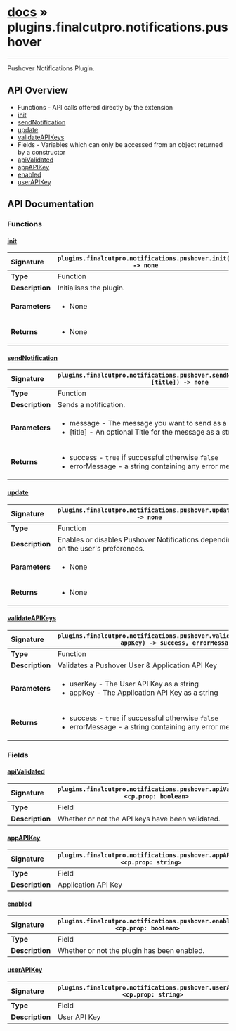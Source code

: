 # [docs](index.md) » plugins.finalcutpro.notifications.pushover
---

Pushover Notifications Plugin.

## API Overview
* Functions - API calls offered directly by the extension
 * [init](#init)
 * [sendNotification](#sendnotification)
 * [update](#update)
 * [validateAPIKeys](#validateapikeys)
* Fields - Variables which can only be accessed from an object returned by a constructor
 * [apiValidated](#apivalidated)
 * [appAPIKey](#appapikey)
 * [enabled](#enabled)
 * [userAPIKey](#userapikey)

## API Documentation

### Functions

#### [init](#init)
| <span style="float: left;">**Signature**</span> | <span style="float: left;">`plugins.finalcutpro.notifications.pushover.init() -> none` </span>                                                          |
| -----------------------------------------------------|---------------------------------------------------------------------------------------------------------|
| **Type**                                             | Function                                                                                         |
| **Description**                                      | Initialises the plugin.                                                                                         |
| **Parameters**                                       | <ul markdown="1"><li markdown="1">None</li></ul> |
| **Returns**                                          | <ul markdown="1"><li markdown="1">None</li></ul>          |

#### [sendNotification](#sendnotification)
| <span style="float: left;">**Signature**</span> | <span style="float: left;">`plugins.finalcutpro.notifications.pushover.sendNotification(message, [title]) -> none` </span>                                                          |
| -----------------------------------------------------|---------------------------------------------------------------------------------------------------------|
| **Type**                                             | Function                                                                                         |
| **Description**                                      | Sends a notification.                                                                                         |
| **Parameters**                                       | <ul markdown="1"><li markdown="1">message - The message you want to send as a string.</li><li markdown="1">[title] - An optional Title for the message as a string.</li></ul> |
| **Returns**                                          | <ul markdown="1"><li markdown="1">success - `true` if successful otherwise `false`</li><li markdown="1">errorMessage - a string containing any error messages</li></ul>          |

#### [update](#update)
| <span style="float: left;">**Signature**</span> | <span style="float: left;">`plugins.finalcutpro.notifications.pushover.update() -> none` </span>                                                          |
| -----------------------------------------------------|---------------------------------------------------------------------------------------------------------|
| **Type**                                             | Function                                                                                         |
| **Description**                                      | Enables or disables Pushover Notifications depending on the user's preferences.                                                                                         |
| **Parameters**                                       | <ul markdown="1"><li markdown="1">None</li></ul> |
| **Returns**                                          | <ul markdown="1"><li markdown="1">None</li></ul>          |

#### [validateAPIKeys](#validateapikeys)
| <span style="float: left;">**Signature**</span> | <span style="float: left;">`plugins.finalcutpro.notifications.pushover.validateAPIKeys(userKey, appKey) -> success, errorMessage` </span>                                                          |
| -----------------------------------------------------|---------------------------------------------------------------------------------------------------------|
| **Type**                                             | Function                                                                                         |
| **Description**                                      | Validates a Pushover User & Application API Key                                                                                         |
| **Parameters**                                       | <ul markdown="1"><li markdown="1">userKey - The User API Key as a string</li><li markdown="1">appKey - The Application API Key as a string</li></ul> |
| **Returns**                                          | <ul markdown="1"><li markdown="1">success - `true` if successful otherwise `false`</li><li markdown="1">errorMessage - a string containing any error messages</li></ul>          |

### Fields

#### [apiValidated](#apivalidated)
| <span style="float: left;">**Signature**</span> | <span style="float: left;">`plugins.finalcutpro.notifications.pushover.apiValidated <cp.prop: boolean>` </span>                                                          |
| -----------------------------------------------------|---------------------------------------------------------------------------------------------------------|
| **Type**                                             | Field                                                                                         |
| **Description**                                      | Whether or not the API keys have been validated.                                                                                         |

#### [appAPIKey](#appapikey)
| <span style="float: left;">**Signature**</span> | <span style="float: left;">`plugins.finalcutpro.notifications.pushover.appAPIKey <cp.prop: string>` </span>                                                          |
| -----------------------------------------------------|---------------------------------------------------------------------------------------------------------|
| **Type**                                             | Field                                                                                         |
| **Description**                                      | Application API Key                                                                                         |

#### [enabled](#enabled)
| <span style="float: left;">**Signature**</span> | <span style="float: left;">`plugins.finalcutpro.notifications.pushover.enabled <cp.prop: boolean>` </span>                                                          |
| -----------------------------------------------------|---------------------------------------------------------------------------------------------------------|
| **Type**                                             | Field                                                                                         |
| **Description**                                      | Whether or not the plugin has been enabled.                                                                                         |

#### [userAPIKey](#userapikey)
| <span style="float: left;">**Signature**</span> | <span style="float: left;">`plugins.finalcutpro.notifications.pushover.userAPIKey <cp.prop: string>` </span>                                                          |
| -----------------------------------------------------|---------------------------------------------------------------------------------------------------------|
| **Type**                                             | Field                                                                                         |
| **Description**                                      | User API Key                                                                                         |

